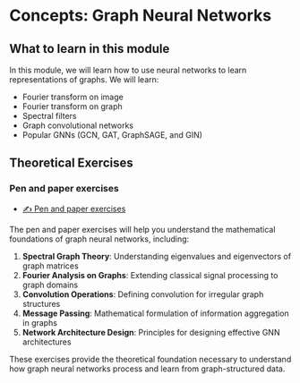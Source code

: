 # Concepts: Graph Neural Networks

## What to learn in this module

In this module, we will learn how to use neural networks to learn representations of graphs. We will learn:
- Fourier transform on image
- Fourier transform on graph
- Spectral filters
- Graph convolutional networks
- Popular GNNs (GCN, GAT, GraphSAGE, and GIN)

## Theoretical Exercises

### Pen and paper exercises

- [✍️ Pen and paper exercises](pen-and-paper/exercise.pdf)

The pen and paper exercises will help you understand the mathematical foundations of graph neural networks, including:

1. **Spectral Graph Theory**: Understanding eigenvalues and eigenvectors of graph matrices
2. **Fourier Analysis on Graphs**: Extending classical signal processing to graph domains
3. **Convolution Operations**: Defining convolution for irregular graph structures
4. **Message Passing**: Mathematical formulation of information aggregation in graphs
5. **Network Architecture Design**: Principles for designing effective GNN architectures

These exercises provide the theoretical foundation necessary to understand how graph neural networks process and learn from graph-structured data.
